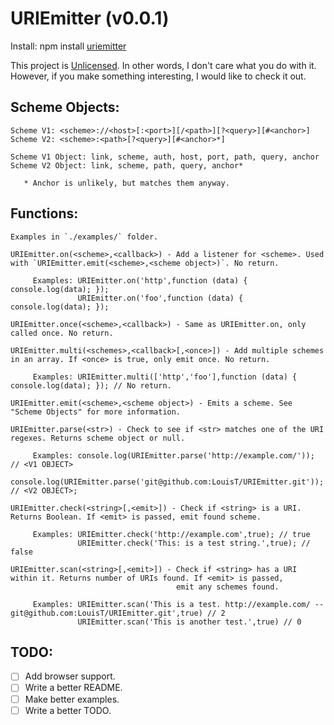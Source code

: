 URIEmitter (v0.0.1)
======

Install: npm install [uriemitter](https://npmjs.org/package/uriemitter "Title")

This project is [Unlicensed](http://unlicense.org/ "Title").
In other words, I don't care what you do with it.
However, if you make something interesting, I would like to check it out.


Scheme Objects:
------
    Scheme V1: <scheme>://<host>[:<port>][/<path>][?<query>][#<anchor>]
    Scheme V2: <scheme>:<path>[?<query>][#<anchor>*]

    Scheme V1 Object: link, scheme, auth, host, port, path, query, anchor
    Scheme V2 Object: link, scheme, path, query, anchor*

       * Anchor is unlikely, but matches them anyway.


Functions:
------
    Examples in `./examples/` folder.

    URIEmitter.on(<scheme>,<callback>) - Add a listener for <scheme>. Used with `URIEmitter.emit(<scheme>,<scheme object>)`. No return.

         Examples: URIEmitter.on('http',function (data) { console.log(data); });
                   URIEmitter.on('foo',function (data) { console.log(data); });

    URIEmitter.once(<scheme>,<callback>) - Same as URIEmitter.on, only called once. No return.

    URIEmitter.multi(<schemes>,<callback>[,<once>]) - Add multiple schemes in an array. If <once> is true, only emit once. No return.

         Examples: URIEmitter.multi(['http','foo'],function (data) { console.log(data); }); // No return.

    URIEmitter.emit(<scheme>,<scheme object>) - Emits a scheme. See "Scheme Objects" for more information.

    URIEmitter.parse(<str>) - Check to see if <str> matches one of the URI regexes. Returns scheme object or null.

         Examples: console.log(URIEmitter.parse('http://example.com/')); // <V1 OBJECT>
                   console.log(URIEmitter.parse('git@github.com:LouisT/URIEmitter.git')); // <V2 OBJECT>;

    URIEmitter.check(<string>[,<emit>]) - Check if <string> is a URI. Returns Boolean. If <emit> is passed, emit found scheme.

         Examples: URIEmitter.check('http://example.com',true); // true
                   URIEmitter.check('This: is a test string.',true); // false

    URIEmitter.scan(<string>[,<emit>]) - Check if <string> has a URI within it. Returns number of URIs found. If <emit> is passed,
                                         emit any schemes found.

         Examples: URIEmitter.scan('This is a test. http://example.com/ -- git@github.com:LouisT/URIEmitter.git',true) // 2
                   URIEmitter.scan('This is another test.',true) // 0


TODO:
------
- [ ] Add browser support.
- [ ] Write a better README.
- [ ] Make better examples.
- [ ] Write a better TODO.
